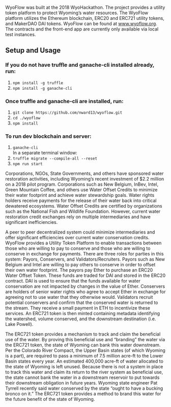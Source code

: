 WyoFlow was built at the 2018 WyoHackathon. The project provides a utility token platform to protect Wyoming’s water resources. The WyoFlow platform utilizes the Ethereum blockchain, ERC20 and ERC721 utility tokens, and MakerDAO DAI tokens. WyoFlow can be found at www.wyoflow.org. The contracts and the front-end app are currently only available via local test instances.

## Setup and Usage

### If you do not have truffle and ganache-cli installed already, run:
1. ```npm install -g truffle```
2. ```npm install -g ganache-cli```

### Once truffle and ganache-cli are installed, run:
1. `git clone https://github.com/nward13/wyoflow.git`
2. `cd ./wyoflow`
3. `npm install`

### To run dev blockchain and server:
1. `ganache-cli`  
In a separate terminal window: 
2. `truffle migrate --compile-all --reset`
3. `npm run start`

Corporations, NGOs, State Governments, and others have sponsored water restoration activities, including Wyoming’s recent investment of $2.2 million on a 2018 pilot program. Corporations such as New Belgium, InBev, Intel, Green Mountain Coffee, and others use Water Offset Credits to minimize their water footprint and achieve water stewardship goals. Water rights holders receive payments for the release of their water back into critical dewatered ecosystems. Water Offset Credits are certified by organizations such as the National Fish and Wildlife Foundation. However, current water restoration credit exchanges rely on multiple intermediaries and have significant inefficiencies.

A peer to peer decentralized system could minimize intermediaries and offer significant efficiencies over current water conservation credits. WyoFlow provides a Utility Token Platform to enable transactions between those who are willing to pay to conserve and those who are willing to conserve in exchange for payments. There are three roles for parties in this system: Payors, Conservers, and Validators/Recruiters. Payors such as New Belgium and Intel are willing to pay others to conserve in order to offset their own water footprint. The payors pay Ether to purchase an ERC20 Water Offset Token. These funds are traded for DAI and stored in the ERC20 contract. DAI is used to ensure that the funds available for water conservation are not impacted by changes in the value of Ether. Conservers are holders of senior water rights who agree to accept Ether in exchange for agreeing not to use water that they otherwise would. Validators recruit potential conservers and confirm that the conserved water is returned to the stream. They receive a small payment in ETH to incentivize these services. An ERC721 token is then minted containing metadata identifying the watershed, volume conserved, and the downstream destination (i.e. Lake Powell).

The ERC721 token provides a mechanism to track and claim the beneficial use of the water. By proving this beneficial use and “branding” the water via the ERC721 token, the state of Wyoming can bank this water downstream. Per the Colorado River Compact, the Upper Basin states (of which Wyoming is a part), are required to pass a minimum of 7.5 million acre-ft to the Lower Basin states every year. An estimated 400,000 acre-ft of water allocated to the state of Wyoming is left unused. Because there is not a system in place to track this water and claim its return to the river system as beneficial use, the state cannot bank the water in a downstream reservoir to put towards their downstream obligation in future years. Wyoming state engineer Pat Tyrrell recently said water conserved by the state “ought to have a bucking bronco on it.” The ERC721 token provides a method to brand this water for the future benefit of the state of Wyoming.
